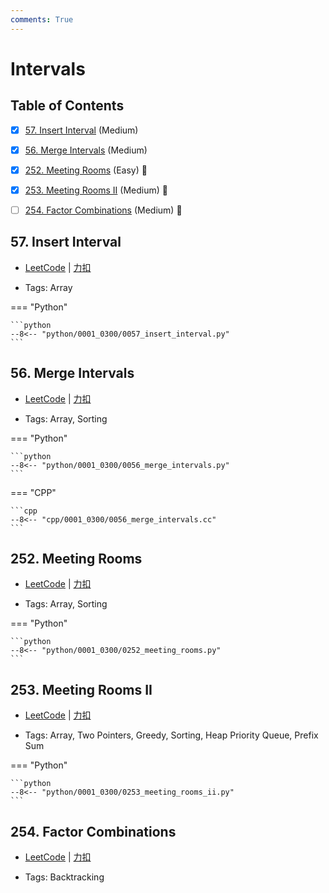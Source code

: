 ```yaml
---
comments: True
---
```


# Intervals

## Table of Contents

- [x] [57. Insert Interval](#57-insert-interval) (Medium)
- [x] [56. Merge Intervals](#56-merge-intervals) (Medium)
- [x] [252. Meeting Rooms](#252-meeting-rooms) (Easy) 👑
- [x] [253. Meeting Rooms II](#253-meeting-rooms-ii) (Medium) 👑
- [ ] [254. Factor Combinations](#254-factor-combinations) (Medium) 👑


## 57. Insert Interval

-    [LeetCode](https://leetcode.com/problems/insert-interval/) | [力扣](https://leetcode.cn/problems/insert-interval/)

-   Tags: Array

=== "Python"

    ```python
    --8<-- "python/0001_0300/0057_insert_interval.py"
    ```



## 56. Merge Intervals

-    [LeetCode](https://leetcode.com/problems/merge-intervals/) | [力扣](https://leetcode.cn/problems/merge-intervals/)

-   Tags: Array, Sorting

=== "Python"

    ```python
    --8<-- "python/0001_0300/0056_merge_intervals.py"
    ```

=== "CPP"

    ```cpp
    --8<-- "cpp/0001_0300/0056_merge_intervals.cc"
    ```



## 252. Meeting Rooms

-    [LeetCode](https://leetcode.com/problems/meeting-rooms/) | [力扣](https://leetcode.cn/problems/meeting-rooms/)

-   Tags: Array, Sorting

=== "Python"

    ```python
    --8<-- "python/0001_0300/0252_meeting_rooms.py"
    ```



## 253. Meeting Rooms II

-    [LeetCode](https://leetcode.com/problems/meeting-rooms-ii/) | [力扣](https://leetcode.cn/problems/meeting-rooms-ii/)

-   Tags: Array, Two Pointers, Greedy, Sorting, Heap Priority Queue, Prefix Sum

=== "Python"

    ```python
    --8<-- "python/0001_0300/0253_meeting_rooms_ii.py"
    ```



## 254. Factor Combinations

-    [LeetCode](https://leetcode.com/problems/factor-combinations/) | [力扣](https://leetcode.cn/problems/factor-combinations/)

-   Tags: Backtracking



